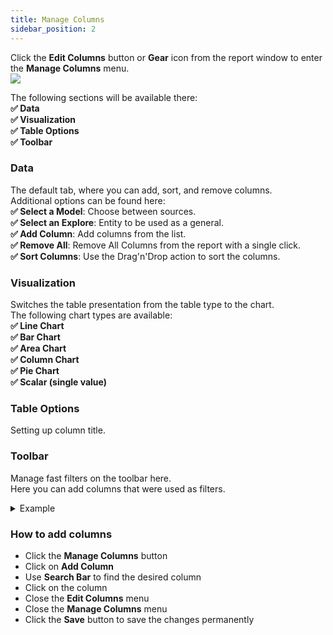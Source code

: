 ```yaml
---
title: Manage Columns
sidebar_position: 2
---
```

Click the **Edit Columns** button or **Gear** icon from the report window to enter the **Manage Columns** menu.  
<img src="/docs/img/reporting/columns/filters.png" />


The following sections will be available there:  
**✅ Data**  
**✅ Visualization**  
**✅ Table Options**  
**✅ Toolbar**  

### Data
The default tab, where you can add, sort, and remove columns.  
Additional options can be found here:  
**✅ Select a Model**: Choose between sources.  
**✅ Select an Explore**: Entity to be used as a general.  
**✅ Add Column**: Add columns from the list.  
**✅ Remove All**: Remove All Columns from the report with a single click.  
**✅ Sort Columns**: Use the Drag'n'Drop action to sort the columns.  

### Visualization
Switches the table presentation from the table type to the chart.  
The following chart types are available:  
**✅ Line Chart**  
**✅ Bar Chart**  
**✅ Area Chart**  
**✅ Column Chart**  
**✅ Pie Chart**  
**✅ Scalar (single value)**  


### Table Options
Setting up column title.

### Toolbar
Manage fast filters on the toolbar here.  
Here you can add columns that were used as filters.
<details>
	<summary>Example</summary>
	If you want to have a quick switch between the product types. <br/>
	Just add <b>Product Type</b> column in the toolbar, so you can enable fast filter by product type from the toolbar:
<img src='/docs/img/reporting/columns/fast_filter.png'/>
</details>

### How to add columns
- Click the **Manage Columns** button
- Click on **Add Column**
- Use **Search Bar** to find the desired column
- Click on the column
- Close the **Edit Columns** menu
- Close the **Manage Columns** menu
- Click the **Save** button to save the changes permanently
